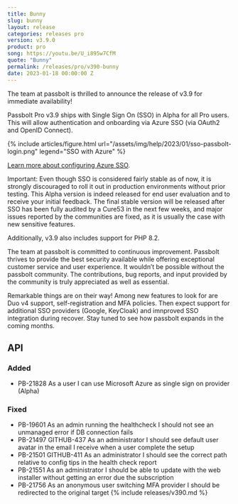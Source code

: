 ```yaml
---
title: Bunny
slug: bunny
layout: release
categories: releases pro
version: v3.9.0
product: pro
song: https://youtu.be/U_i895w7CfM
quote: "Bunny"
permalink: /releases/pro/v390-bunny
date: 2023-01-18 00:00:00 Z
---
```

The team at passbolt is thrilled to announce the release of v3.9 for immediate availability!

Passbolt Pro v3.9 ships with Single Sign On (SSO) in Alpha for all Pro users. This will allow authentication 
and onboarding via Azure SSO (via OAuth2 and OpenID Connect). 

{% include articles/figure.html
url="/assets/img/help/2023/01/sso-passbolt-login.png"
legend="SSO with Azure"
%}

[Learn more about configuring Azure SSO](/configure/sso/azure).

Important: Even though SSO is considered fairly stable as of now, it is strongly discouraged to roll it out in 
production environments without prior testing. This Alpha version is indeed released for end user evaluation and to 
receive your initial feedback. The final stable version will be released after SSO has been fully audited by a 
Cure53 in the next few weeks, and major issues reported by the communities are fixed, as it is usually the case with 
new sensitive features.

Additionally, v3.9 also includes support for PHP 8.2.

The team at passbolt is committed to continuous improvement. Passbolt thrives to provide the best security available 
while offering exceptional customer service and user experience. It wouldn’t be possible without the passbolt 
community. The contributions, bug reports, and input provided by the community is truly appreciated as well as 
essential.

Remarkable things are on their way! Among new features to look for are Duo v4 support, self-registration and MFA policies. 
Then expect support for additional SSO providers (Google, KeyCloak) and imnproved SSO integration during recover.
Stay tuned to see how passbolt expands in the coming months.

## API
### Added
- PB-21828 As a user I can use Microsoft Azure as single sign on provider (Alpha)

### Fixed
- PB-19601 As an admin running the healthcheck I should not see an unmanaged error if DB connection fails
- PB-21497 GITHUB-437 As an administrator I should see default user avatar in the email I receive when a user complete the setup
- PB-21501 GITHUB-411 As an administrator I should see the correct path relative to config tips in the health check report
- PB-21551 As an administrator I should be able to update with the web installer without getting an error due the subscription
- PB-21756 As an anonymous user switching MFA provider I should be redirected to the original target
{% include releases/v390.md %}